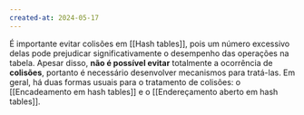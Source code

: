 ```yaml
---
created-at: 2024-05-17
---
```


É importante evitar colisões em [[Hash tables]], pois um número excessivo delas pode prejudicar significativamente o desempenho das operações na tabela. Apesar disso, **não é possível evitar** totalmente a ocorrência de **colisões**, portanto é necessário desenvolver mecanismos para tratá-las. Em geral, há duas formas usuais para o tratamento de colisões: o [[Encadeamento em hash tables]] e o [[Endereçamento aberto em hash tables]].